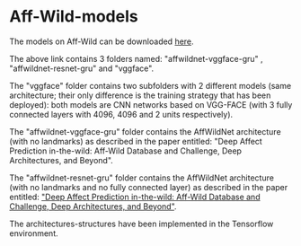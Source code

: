 # Aff-Wild-models


The models on Aff-Wild can be downloaded [here](https://drive.google.com/open?id=1xkVK92XLZOgYlpaRpG_-WP0Elzg4ewpw).

The above link contains 3 folders named: "affwildnet-vggface-gru" , "affwildnet-resnet-gru" and "vggface".

The "vggface" folder contains two subfolders with 2 different models (same architecture; their only difference is the training strategy that has been deployed): both models are CNN networks based on VGG-FACE (with 3 fully connected layers with 4096, 4096 and 2 units respectively).

The "affwildnet-vggface-gru" folder contains the AffWildNet architecture (with no landmarks) as described in the paper entitled: "Deep Affect Prediction in-the-wild: Aff-Wild Database and Challenge, Deep Architectures, and Beyond".

The "affwildnet-resnet-gru" folder contains the AffWildNet architecture (with no landmarks and no fully connected layer) as described in the paper entitled: ["Deep Affect Prediction in-the-wild: Aff-Wild Database and Challenge, Deep Architectures, and Beyond"](https://arxiv.org/pdf/1804.10938.pdf).

The architectures-structures have been implemented in the Tensorflow environment. 

